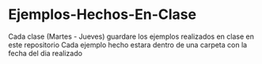 # Ejemplos-Hechos-En-Clase

Cada clase (Martes - Jueves) guardare los ejemplos realizados en clase en este repositorio
Cada ejemplo hecho estara dentro de una carpeta con la fecha del dia realizado